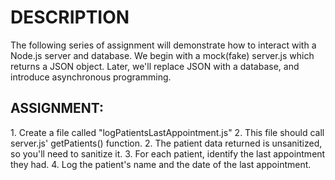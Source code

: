 
<h1>DESCRIPTION</h1>
The following series of assignment will demonstrate how to interact with a Node.js server and database. 
We begin with a mock(fake) server.js which returns a JSON object. Later, we'll replace JSON with a database, and 
introduce asynchronous programming. 

<h2>ASSIGNMENT:</h2>
1. Create a file called "logPatientsLastAppointment.js" 
2. This file should call server.js' getPatients() function.
2. The patient data returned is unsanitized, so you'll need to sanitize it.
3. For each patient, identify the last appointment they had.
4. Log the patient's name and the date of the last appointment.  




